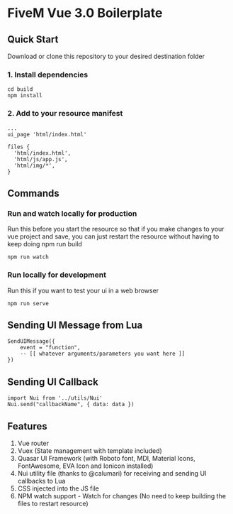 # FiveM Vue 3.0 Boilerplate 

## Quick Start
Download or clone this repository to your desired destination folder

### 1. Install dependencies
```
cd build
npm install
```

### 2. Add to your resource manifest
```
...
ui_page 'html/index.html'

files {
  'html/index.html',
  'html/js/app.js',
  'html/img/*',
}
```

## Commands
### Run and watch locally for production
Run this before you start the resource so that if you make changes to your vue project and save, you can just restart the resource without having to keep doing npm run build
```
npm run watch
```

### Run locally for development
Run this if you want to test your ui in a web browser
```
npm run serve
```

## Sending UI Message from Lua
```
SendUIMessage({
    event = "function",
    -- [[ whatever arguments/parameters you want here ]]
})
```

## Sending UI Callback

```
import Nui from '../utils/Nui'
Nui.send("callbackName", { data: data })
```

## Features
1. Vue router
2. Vuex (State management with template included)
3. Quasar UI Framework (with Roboto font, MDI, Material Icons, FontAwesome, EVA Icon and Ionicon installed)
4. Nui utility file (thanks to @calumari) for receiving and sending UI callbacks to Lua
5. CSS injected into the JS file 
6. NPM watch support - Watch for changes (No need to keep building the files to restart resource)